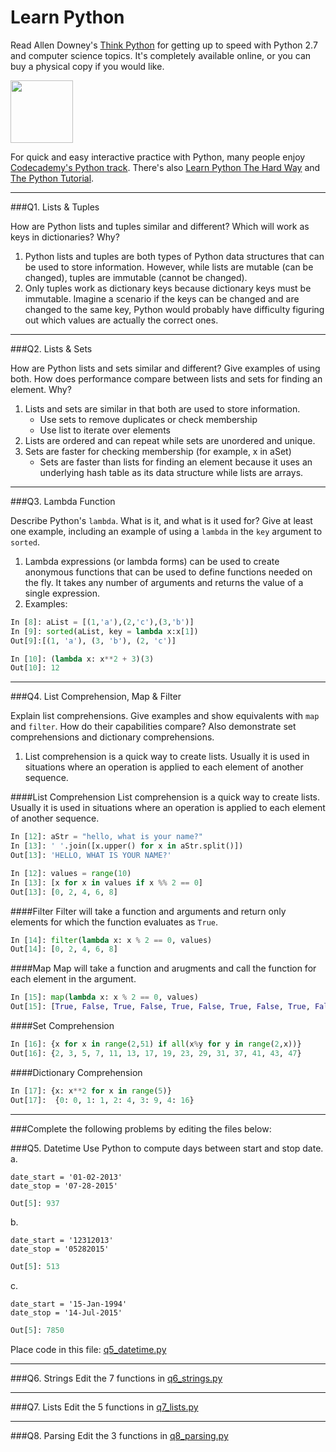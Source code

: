 # Learn Python

Read Allen Downey's [Think Python](http://www.greenteapress.com/thinkpython/) for getting up to speed with Python 2.7 and computer science topics. It's completely available online, or you can buy a physical copy if you would like.

<a href="http://www.greenteapress.com/thinkpython/"><img src="img/think_python.png" style="width: 100px;" target="_blank"></a>

For quick and easy interactive practice with Python, many people enjoy [Codecademy's Python track](http://www.codecademy.com/en/tracks/python). There's also [Learn Python The Hard Way](http://learnpythonthehardway.org/book/) and [The Python Tutorial](https://docs.python.org/2/tutorial/).

---

###Q1. Lists &amp; Tuples

How are Python lists and tuples similar and different? Which will work as keys in dictionaries? Why?

1. Python lists and tuples are both types of Python data structures that can be used to store information. However, while lists are mutable (can be changed), tuples are immutable (cannot be changed).
2. Only tuples work as dictionary keys because dictionary keys must be immutable. Imagine a scenario if the keys can be changed and are changed to the same key, Python would probably have difficulty figuring out which values are actually the correct ones. 

---

###Q2. Lists &amp; Sets

How are Python lists and sets similar and different? Give examples of using both. How does performance compare between lists and sets for finding an element. Why?

1. Lists and sets are similar in that both are used to store information.
   * Use sets to remove duplicates or check membership
   * Use list to iterate over elements 
2. Lists are ordered and can repeat while sets are unordered and unique.
3. Sets are faster for checking membership (for example, x in aSet)
   * Sets are faster than lists for finding an element because it uses an underlying hash table as its data structure while lists are arrays.

---

###Q3. Lambda Function

Describe Python's `lambda`. What is it, and what is it used for? Give at least one example, including an example of using a `lambda` in the `key` argument to `sorted`.

1. Lambda expressions (or lambda forms) can be used to create anonymous functions that can be used to define functions needed on the fly. It takes any number of arguments and returns the value of a single expression.
2. Examples:
```python
In [8]: aList = [(1,'a'),(2,'c'),(3,'b')]
In [9]: sorted(aList, key = lambda x:x[1])
Out[9]:[(1, 'a'), (3, 'b'), (2, 'c')]
```
```python
In [10]: (lambda x: x**2 + 3)(3)
Out[10]: 12
```

---

###Q4. List Comprehension, Map &amp; Filter

Explain list comprehensions. Give examples and show equivalents with `map` and `filter`. How do their capabilities compare? Also demonstrate set comprehensions and dictionary comprehensions.

1. List comprehension is a quick way to create lists. Usually it is used in situations where an operation is applied to each element of another sequence.

####List Comprehension
List comprehension is a quick way to create lists. Usually it is used in situations where an operation is applied to each element of another sequence.
```python
In [12]: aStr = "hello, what is your name?"
In [13]: ' '.join([x.upper() for x in aStr.split()])
Out[13]: 'HELLO, WHAT IS YOUR NAME?'
```
```python
In [12]: values = range(10)
In [13]: [x for x in values if x %% 2 == 0]
Out[13]: [0, 2, 4, 6, 8]
```
####Filter
Filter will take a function and arguments and return only elements for which the function evaluates as `True`.
```python
In [14]: filter(lambda x: x % 2 == 0, values)
Out[14]: [0, 2, 4, 6, 8]
```
####Map
Map will take a function and arugments and call the function for each element in the argument.
```python
In [15]: map(lambda x: x % 2 == 0, values)
Out[15]: [True, False, True, False, True, False, True, False, True, False]
```
####Set Comprehension
```python
In [16]: {x for x in range(2,51) if all(x%y for y in range(2,x))}
Out[16]: {2, 3, 5, 7, 11, 13, 17, 19, 23, 29, 31, 37, 41, 43, 47}
```
####Dictionary Comprehension
```python
In [17]: {x: x**2 for x in range(5)}
Out[17]:  {0: 0, 1: 1, 2: 4, 3: 9, 4: 16}
```
---
###Complete the following problems by editing the files below:

###Q5. Datetime
Use Python to compute days between start and stop date.   
a.  

```
date_start = '01-02-2013'    
date_stop = '07-28-2015'
```
```python
Out[5]: 937
```
b.  
```
date_start = '12312013'  
date_stop = '05282015'  
```
```python
Out[5]: 513
```
c.
```
date_start = '15-Jan-1994'      
date_stop = '14-Jul-2015'  
```
```python
Out[5]: 7850
```
Place code in this file: [q5_datetime.py](python/q5_datetime.py)

---

###Q6. Strings
Edit the 7 functions in [q6_strings.py](python/q6_strings.py)

---

###Q7. Lists
Edit the 5 functions in [q7_lists.py](python/q7_lists.py)

---

###Q8. Parsing
Edit the 3 functions in [q8_parsing.py](python/q8_parsing.py)





